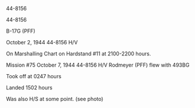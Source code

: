 





44-8156 






 




44-8156


B-17G
(PFF)

 

 October 2, 1944 44-8156
H/V

On
Marshalling Chart on Hardstand #11 at 2100-2200 hours.

 

 

Mission
#75 October 7, 1944 44-8156 H/V Rodmeyer (PFF) flew with 493BG

Took
off at 0247 hours

Landed
1502 hours

 

Was
also H/S at some point. (see photo)




